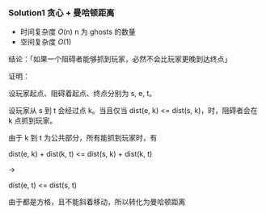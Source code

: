 ### Solution1 贪心 + 曼哈顿距离

- 时间复杂度 $O(n)$
    n 为 ghosts 的数量
- 空间复杂度 $O(1)$

结论：「如果一个阻碍者能够抓到玩家，必然不会比玩家更晚到达终点」

证明：

设玩家起点、阻碍着起点、终点分别为 s, e, t。

设玩家从 s 到 t 会经过点 k。当且仅当 dist(e, k) <= dist(s, k)，时，阻碍者会在 k 点抓到玩家。

由于 k 到 t 为公共部分，所有能抓到玩家时，有

dist(e, k) + dist(k, t) <= dist(s, k) + dist(k, t)

->

dist(e, t) <= dist(s, t)

由于都是方格，且不能斜着移动，所以转化为曼哈顿距离
